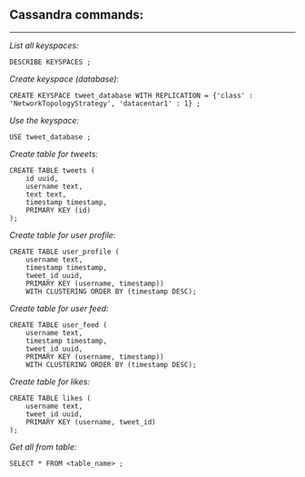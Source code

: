 ## Cassandra commands:
***
*List all keyspaces:*
```
DESCRIBE KEYSPACES ; 
```
*Create keyspace (database):*
```
CREATE KEYSPACE tweet_database WITH REPLICATION = {'class' : 'NetworkTopologyStrategy', 'datacentar1' : 1} ; 
```
*Use the keyspace:*
```
USE tweet_database ;
```
*Create table for tweets:*
```
CREATE TABLE tweets (
    id uuid,
    username text,
    text text,
    timestamp timestamp,
    PRIMARY KEY (id)
);
```
*Create table for user profile:*
```
CREATE TABLE user_profile (
    username text,
    timestamp timestamp,
    tweet_id uuid,
    PRIMARY KEY (username, timestamp)) 
    WITH CLUSTERING ORDER BY (timestamp DESC);
```
*Create table for user feed:*
```
CREATE TABLE user_feed (
    username text,
    timestamp timestamp,
    tweet_id uuid,
    PRIMARY KEY (username, timestamp)) 
    WITH CLUSTERING ORDER BY (timestamp DESC);
```
*Create table for likes:*
```
CREATE TABLE likes (
    username text,
    tweet_id uuid,
    PRIMARY KEY (username, tweet_id)
);
```
*Get all from table:*
```
SELECT * FROM <table_name> ;
```